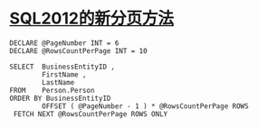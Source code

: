 # [SQL2012的新分页方法](https://github.com/haoz0x139/myblog/issues/16)

```
DECLARE @PageNumber INT = 6
DECLARE @RowsCountPerPage INT = 10

SELECT  BusinessEntityID ,
        FirstName ,
        LastName
FROM    Person.Person
ORDER BY BusinessEntityID
        OFFSET ( @PageNumber - 1 ) * @RowsCountPerPage ROWS
 FETCH NEXT @RowsCountPerPage ROWS ONLY

```